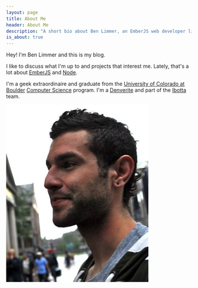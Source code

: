 ```yaml
---
layout: page
title: About Me
header: About Me
description: "A short bio about Ben Limmer, an EmberJS web developer living in Denver, Colorado, USA."
is_about: true
---
```

Hey! I'm Ben Limmer and this is my blog.

I like to discuss what I'm up to and projects that interest me. Lately, that's a lot about [EmberJS](http://emberjs.com) and [Node](https://nodejs.org/).

I'm a geek extraordinaire and graduate from the [University of Colorado at Boulder](http://www.colorado.edu) [Computer Science](http://cs.colorado.edu) program. I'm a [Denverite](http://en.wikipedia.org/wiki/Denver) and part of the [Ibotta](http://www.ibotta.com) team.

<div class="center">
	<img src="/assets/images/pages/me.jpg" />
</div>
